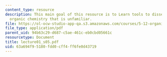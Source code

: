 ```yaml
---
content_type: resource
description: This main goal of this resource is to Learn tools to dissect and analyze
  organic chemistry that is unfamiliar.
file: https://ol-ocw-studio-app-qa.s3.amazonaws.com/courses/5-12-organic-chemistry-i-spring-2005/63a694f95180fdd0cff4ff6fe0d43719_lecture01_s05.pdf
file_type: application/pdf
parent_uid: 94b63c29-d687-c5ae-461c-eb0cbd05661c
resourcetype: Document
title: lecture01_s05.pdf
uid: 63a694f9-5180-fdd0-cff4-ff6fe0d43719
---
```

